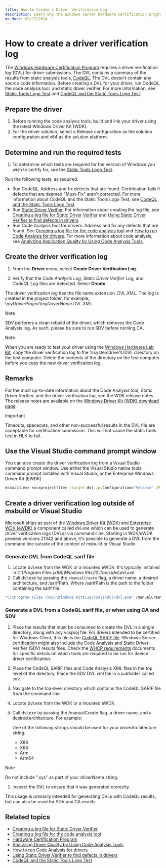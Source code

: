 ```yaml
---
title: How to Create a Driver Verification Log
description: Learn why the Windows Server hardware certification program requires a driver verification log (DVL) for all applicable driver submissions.
ms.date: 09/17/2024
---
```


# How to create a driver verification log

The [Windows Hardware Certification Program](/windows-hardware/design/compatibility/) requires a driver verification log (DVL) for driver submissions. The DVL contains a summary of the results from static analysis tools, [CodeQL](../devtest/static-tools-and-codeql.md). The DVL doesn't contain any source code information. Before creating a DVL for your driver, run CodeQL, the code analysis tool, and static driver verifier. For more information, see [Static Tools Logo Test](/windows-hardware/test/hlk/testref/6ab6df93-423c-4af6-ad48-8ea1049155ae) and [CodeQL and the Static Tools Logo Test](../devtest/static-tools-and-codeql.md).

## Prepare the driver

1. Before running the code analysis tools, build and link your driver using the latest Windows Driver Kit (WDK).
1. For the driver solution, select a Release configuration as the solution configuration and x64 as the solution platform.

## Determine and run the required tests

1. To determine which tests are required for the version of Windows you wish to certify for, see the [Static Tools Logo Test](/windows-hardware/test/hlk/testref/6ab6df93-423c-4af6-ad48-8ea1049155ae).

Run the following tests, as required.

- Run CodeQL. Address and fix defects that are found. Certification fails if defects that are deemed "Must-Fix" aren't corrected. For more information about CodeQL and the Static Tools Logo Test, see [CodeQL and the Static Tools Logo Test](../devtest/static-tools-and-codeql.md).
- Run [Static Driver Verifier](../devtest/static-driver-verifier.md). For information about creating the log file, see [Creating a log file for Static Driver Verifier](creating-a-log-file-for-static-driver-verifier.md) and [Using Static Driver Verifier to find defects in drivers](../devtest/using-static-driver-verifier-to-find-defects-in-drivers.md).
- Run Code Analysis tool for drivers. Address and fix any defects that are found. See [Creating a log file for the code analysis tool](creating-a-log-file-for-the-code-analysis-tool.md) and [How to run Code Analysis for drivers](../devtest/how-to-run-code-analysis-for-drivers.md). For more information about code analysis, see [Analyzing Application Quality by Using Code Analysis Tools](/previous-versions/visualstudio/visual-studio-2013/dd264897(v=vs.120)).

## Create the driver verification log

1. From the **Driver** menu, select **Create Driver Verification Log**.

1. Verify that the *Code Analysis Log*, *Static Driver Verifier Log*, and *CodeQL Log* files are detected. Select **Create**.

The driver verification log has the file name extension .DVL.XML. The log is created in the project folder, for example, \\*myDriverProject*\\*myDriverName*.DVL.XML.

> [!NOTE]
> SDV performs a clean rebuild of the driver, which removes the Code Analysis log. As such, please be sure to run SDV before running CA.

> [!NOTE]
> When you are ready to test your driver using the [Windows Hardware Lab Kit](/windows-hardware/test/hlk/), copy the driver verification log to the %systemdrive%\\DVL directory on the test computer. Delete the contents of the directory on the test computer before you copy the new driver verification log.

## Remarks

For the most up-to-date information about the Code Analysis tool, Static Driver Verifier, and the driver verification log, see the WDK release notes. The release notes are available on the [Windows Driver Kit (WDK) download page](https://go.microsoft.com/fwlink/p/?linkid=254897).

> [!IMPORTANT]
> Timeouts, spaceouts, and other non-successful results in the DVL file are acceptable for certification submission. This will not cause the static tools test in HLK to fail.

## Use the Visual Studio command prompt window

You can also create the driver verification log from a Visual Studio command prompt window. Use either the Visual Studio native tools command prompt installed with Visual Studio, or the Enterprise Windows Driver Kit (EWDK).

```cmd
msbuild.exe <vcxprojectfile> /target:dvl /p:Configuration="Release" /P:Platform=x64
```

## Create a driver verification log outside of msbuild or Visual Studio

Microsoft ships as part of the [Windows Driver Kit (WDK)](../download-the-wdk.md) and [Enterprise WDK (eWDK)](../download-the-wdk.md#download-icon-for-ewdk-enterprise-wdk-ewdk) a component called *dvl.exe* which can be used to generate driver verification logs (DVLs) via command-line. Starting in WDK/eWDK preview versions 21342 and above, it's possible to generate a DVL from the command line outside of the context of msbuild or Visual Studio.

### Generate DVL from CodeQL sarif file

1. Locate dvl.exe from the WDK or a mounted eWDK. It's typically installed in *C:\Program Files (x86)\Windows Kits\10\Tools\dvl\dvl.exe*
1. Call dvl.exe by passing the `/manualCreate` flag, a driver name, a desired architecture, and /sarifPath. Where /sarifPath is the path to the folder containing the sarif file.

```cmd
"C:\Program Files (x86)\Windows Kits\10\Tools\dvl\dvl.exe" /manualCreate <driverName> <driverArchitecture> /sarifPath <pathToSarifLocation>
```

### Generate a DVL from a CodeQL sarif file, or when using CA and SDV

1. Place the results that must be consumed to create the DVL in a single directory, along with any vcxproj file. For drivers intended to be certified for Windows Client, this file is the [CodeQL SARIF file](../devtest/static-tools-and-codeql.md#3-perform-analysis). Windows Server certification might also include the Code Analysis and Static Driver Verifier (SDV) results files. Check the [WHCP requirements](/windows-hardware/design/compatibility/whcp-specifications-policies) documents for specific details on which tools are required to be run for device driver certification.
1. Place the CodeQL SARIF files and Code Analysis XML files in the top level of the directory. Place the SDV DVL.xml file in a subfolder called *sdv*.
1. Navigate to the top-level directory which contains the CodeQL SARIF file from the command line.
1. Locate dvl.exe from the WDK or a mounted eWDK.
1. Call dvl.exe by passing the /manualCreate flag, a driver name, and a desired architecture. For example:

   One of the following strings should be used for your driverArchitecture string:

   - X86
   - X64
   - Arm
   - Arm64

  > [!NOTE]
  > Do not include ".sys" as part of your driverName string.

1. Inspect the DVL to ensure that it was generated correctly.

This usage is primarily intended for generating DVLs with CodeQL results, but can also be used for SDV and CA results.

## Related topics

- [Creating a log file for Static Driver Verifier](creating-a-log-file-for-static-driver-verifier.md)
- [Creating a log file for the code analysis tool](creating-a-log-file-for-the-code-analysis-tool.md)
- [Hardware Certification Program](/previous-versions/windows/hardware/hck/jj124227(v=vs.85))
- [Analyzing Driver Quality by Using Code Analysis Tools](analyzing-driver-quality-by-using-code-analysis-tools.md)
- [How to run Code Analysis for drivers](../devtest/how-to-run-code-analysis-for-drivers.md)
- [Using Static Driver Verifier to find defects in drivers](../devtest/using-static-driver-verifier-to-find-defects-in-drivers.md)
- [CodeQL and the Static Tools Logo Test](../devtest/static-tools-and-codeql.md)
